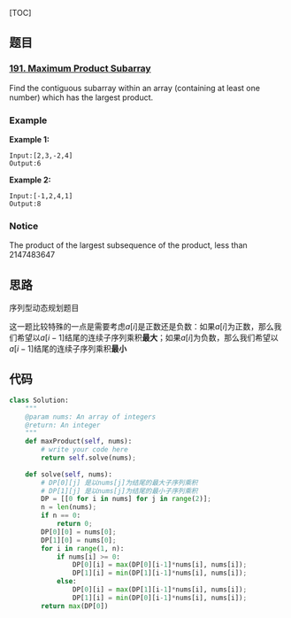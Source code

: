 [TOC]

## 题目

### [191. Maximum Product Subarray](https://www.lintcode.com/problem/maximum-product-subarray/description)

Find the contiguous subarray within an array (containing at least one number) which has the largest product.

### Example

**Example 1:**

```
Input:[2,3,-2,4]
Output:6
```

**Example 2:**

```
Input:[-1,2,4,1]
Output:8
```

### Notice

The product of the largest subsequence of the product, less than 2147483647

## 思路

序列型动态规划题目

这一题比较特殊的一点是需要考虑$a[i]$是正数还是负数：如果$a[i]$为正数，那么我们希望以$a[i-1]$结尾的连续子序列乘积**最大**；如果$a[i]$为负数，那么我们希望以$a[i-1]$结尾的连续子序列乘积**最小**

## 代码

```python
class Solution:
    """
    @param nums: An array of integers
    @return: An integer
    """
    def maxProduct(self, nums):
        # write your code here
        return self.solve(nums);
        
    def solve(self, nums):
        # DP[0][j] 是以nums[j]为结尾的最大子序列乘积
        # DP[1][j] 是以nums[j]为结尾的最小子序列乘积
        DP = [[0 for i in nums] for j in range(2)];
        n = len(nums);
        if n == 0:
            return 0;
        DP[0][0] = nums[0];
        DP[1][0] = nums[0];
        for i in range(1, n):
            if nums[i] >= 0:
                DP[0][i] = max(DP[0][i-1]*nums[i], nums[i]);
                DP[1][i] = min(DP[1][i-1]*nums[i], nums[i]);
            else:
                DP[0][i] = max(DP[1][i-1]*nums[i], nums[i]);
                DP[1][i] = min(DP[0][i-1]*nums[i], nums[i]);
        return max(DP[0])
```

